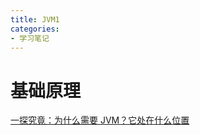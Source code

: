 ```yaml
---
title: JVM1
categories: 
- 学习笔记
---
```


# 基础原理

[一探究竟：为什么需要 JVM？它处在什么位置](https://blog.csdn.net/AlbenXie/article/details/106980117)

